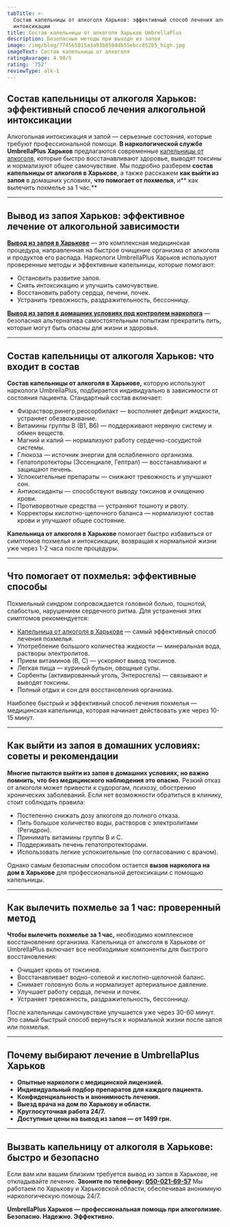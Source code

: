 ```yaml
---
tabTitle: >-
  Состав капельницы от алкоголя Харьков: эффективный способ лечения алкогольной
  интоксикации
title: Состав капельницы от алкоголя Харьков UmbrellaPlus
description: Безопасные методы при выходе из запоя
image: /img/blog/774565015a3a93b8584db55ebcc852b5_high.jpg
imageText: Состав капельницы от алкоголя
ratingAvarage: 4.98/5
rating: '752'
reviewType: alk-1
---
```


## Состав капельницы от алкоголя Харьков: эффективный способ лечения алкогольной интоксикации

Алкогольная интоксикация и запой — серьезные состояния, которые требуют профессиональной помощи. **В наркологической службе UmbrellaPlus Харьков** предлагаются современные [капельницы от алкоголя](https://umbrella-plus.com.ua/kharkiv/kapelnica_ot_alkogola_kharkiv/), которые быстро восстанавливают здоровье, выводят токсины и нормализуют общее самочувствие. Мы подробно разберем **состав капельницы от алкоголя в Харькове**, а также расскажем **как выйти из запоя** в домашних условиях, **что помогает от похмелья**, и\*\* как вылечить похмелье за 1 час.\*\*

***

## Вывод из запоя Харьков: эффективное лечение от алкогольной зависимости

**[Вывод из запоя в Харькове](https://umbrella-plus.com.ua/kharkiv/vivod-iz-zapoia-kharkiv/)** — это комплексная медицинская процедура, направленная на быстрое очищение организма от алкоголя и продуктов его распада. Наркологи UmbrellaPlus Харьков используют проверенные методы и эффективные капельницы, которые помогают:

* Остановить развитие запоя.
* Снять интоксикацию и улучшить самочувствие.
* Восстановить работу сердца, печени, почек.
* Устранить тревожность, раздражительность, бессонницу.

**[Вывод из запоя в домашних условиях под контролем нарколога](https://umbrella-plus.com.ua/kharkiv/vivod-iz-zapoia-na-domy-kharkiv/)** — безопасная альтернатива самостоятельным попыткам прекратить пить, которые могут быть опасны для жизни и здоровья.

***

## Состав капельницы от алкоголя Харьков: что входит в состав

**Состав капельницы от алкоголя в Харькове,** которую используют наркологи UmbrellaPlus, подбирается индивидуально в зависимости от состояния пациента. Стандартный состав включает:

* Физраствор,ринегр,реосорбилакт — восполняет дефицит жидкости, устраняет обезвоживание.
* Витамины группы B (B1, B6) — поддерживают нервную систему и обмен веществ.
* Магний и калий — нормализуют работу сердечно-сосудистой системы.
* Глюкоза — источник энергии для ослабленного организма.
* Гепатопротекторы (Эссенциале, Гептрал) — восстанавливают и защищают печень.
* Успокоительные препараты — снижают тревожность и улучшают сон.
* Антиоксиданты — способствуют выводу токсинов и очищению крови.
* Противорвотные средства — устраняют тошноту и рвоту.
* Корректоры кислотно-щелочного баланса — нормализуют состав крови и улучшают общее состояние.

**Капельница от алкоголя в Харькове** помогает быстро избавиться от симптомов похмелья и интоксикации, возвращая к нормальной жизни уже через 1-2 часа после процедуры.

***

## Что помогает от похмелья: эффективные способы

Похмельный синдром сопровождается головной болью, тошнотой, слабостью, нарушением сердечного ритма. Для устранения этих симптомов рекомендуется:

* [Капельница от алкоголя в Харькове](https://umbrella-plus.com.ua/kharkiv/kapelnica_ot_alkogola_kharkiv/) — самый эффективный способ лечения похмелья.
* Употребление большого количества жидкости — минеральная вода, растворы электролитов.
* Прием витаминов (B, C) — ускоряют вывод токсинов.
* Легкая пища — куриный бульон, овощные супы.
* Сорбенты (активированный уголь, Энтеросгель) — связывают и выводят токсины.
* Полный отдых и сон для восстановления организма.

Наиболее быстрый и эффективный способ лечения похмелья — медицинская капельница, которая начинает действовать уже через 10-15 минут.

***

## Как выйти из запоя в домашних условиях: советы и рекомендации

**Многие пытаются выйти из запоя в домашних условиях, но важно помнить, что без медицинского наблюдения это опасно.** Резкий отказ от алкоголя может привести к судорогам, психозу, обострению хронических заболеваний. Если нет возможности обратиться в клинику, стоит соблюдать правила:

* Постепенно снижать дозу алкоголя до полного отказа.
* Пить большое количество воды, растворов с электролитами (Регидрон).
* Принимать витамины группы B и C.
* Поддерживать печень гепатопротекторами.
* Использовать легкие успокоительные (по согласованию с врачом).

Однако самым безопасным способом остается **вызов нарколога на дом в Харькове** для профессиональной детоксикации с помощью капельницы.

***

## Как вылечить похмелье за 1 час: проверенный метод

**Чтобы вылечить похмелье за 1 час,** необходимо комплексное восстановление организма. Капельница от алкоголя в Харькове от UmbrellaPlus включает все необходимые компоненты для быстрого восстановления:

* Очищает кровь от токсинов.
* Восстанавливает водно-солевой и кислотно-щелочной баланс.
* Снимает головную боль и нормализует артериальное давление.
* Улучшает работу сердца, печени и почек.
* Устраняет тревожность, раздражительность, бессонницу.

После капельницы самочувствие улучшается уже через 30-60 минут. Это самый быстрый способ вернуться к нормальной жизни после запоя или похмелья.

***

## Почему выбирают лечение в UmbrellaPlus Харьков

* **Опытные наркологи с медицинской лицензией.**
* **Индивидуальный подбор препаратов для каждого пациента.**
* **Конфиденциальность и анонимность лечения.**
* **Выезд врача на дом по Харькову и области.**
* **Круглосуточная работа 24/7.**
* **Доступные цены на вывод из запоя — от 1499 грн.**

***

## Вызвать капельницу от алкоголя в Харькове: быстро и безопасно

Если вам или вашим близким требуется вывод из запоя в Харькове, не откладывайте лечение.
**Звоните по телефону: [050-021-69-57](tel:0500216957)**
Мы работаем по Харькову и Харьковской области, обеспечивая анонимную наркологическую помощь 24/7.

**UmbrellaPlus Харьков — профессиональная помощь при алкоголизме. Безопасно. Надежно. Эффективно.**
